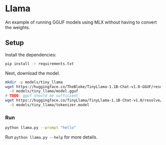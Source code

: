 # Llama

An example of running GGUF models using MLX without having to convert the weights.

## Setup

Install the dependencies:

```bash
pip install -r requirements.txt
```

Next, download the model.

```bash
mkdir -p models/tiny_llama
wget https://huggingface.co/TheBloke/TinyLlama-1.1B-Chat-v1.0-GGUF/resolve/main/tinyllama-1.1b-chat-v1.0.Q6_K.gguf \
  -O models/tiny_llama/model.gguf
# TODO: gguf should be sufficient
wget https://huggingface.co/TinyLlama/TinyLlama-1.1B-Chat-v1.0/resolve/main/tokenizer.model \
  -O models/tiny_llama/tokenizer.model
```

### Run

```bash
python llama.py --prompt "hello"
```

Run `python llama.py --help` for more details.
